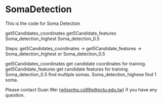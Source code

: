 # SomaDetection
This is the code for Soma Detection

get5Candidates_coordinates
get5Candidate_features
Soma_detection_highest
Soma_detection_0.5

Steps:
get5Candidates_coordinates -> get5Candidate_features ->
Soma_detection_highest or Soma_detection_0.5

get5Candidates_coordinates get candidate coordinates for training.
get5Candidate_features get candidate features for training.
Soma_detection_0.5 find multiple somas.
Soma_detection_highese find 1 soma.

Please contact Guan Wei (wilsonho.cs99g@nctu.edu.tw) if you have any question.

